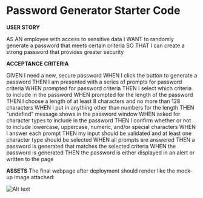 # Password Generator Starter Code

**USER STORY**

AS AN employee with access to sensitive data
I WANT to randomly generate a password that meets certain criteria
SO THAT I can create a strong password that provides greater security


**ACCEPTANCE CRITERIA**

GIVEN I need a new, secure password
WHEN I click the button to generate a password
THEN I am presented with a series of prompts for password criteria
WHEN prompted for password criteria
THEN I select which criteria to include in the password
WHEN prompted for the length of the password
THEN I choose a length of at least 8 characters and no more than 128 characters
WHEN I put in anything other than numbers for the length
THEN "undefind" message shows in the password window
WHEN asked for character types to include in the password
THEN I confirm whether or not to include lowercase, uppercase, numeric, and/or special characters
WHEN I answer each prompt
THEN my input should be validated and at least one character type should be selected
WHEN all prompts are answered
THEN a password is generated that matches the selected criteria
WHEN the password is generated
THEN the password is either displayed in an alert or written to the page

**ASSETS**
The final webpage after deployment should render like the mock-up image attached:


![Alt text](mock-up.png)